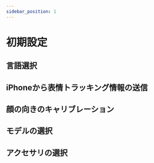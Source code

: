 ```yaml
---
sidebar_position: 1
---
```

# 初期設定

## 言語選択

## iPhoneから表情トラッキング情報の送信

## 顔の向きのキャリブレーション

## モデルの選択

## アクセサリの選択
